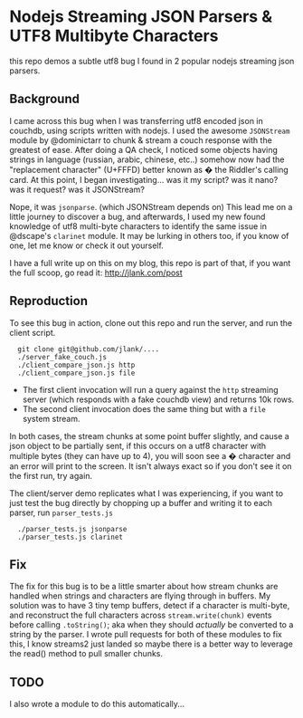 # Nodejs Streaming JSON Parsers & UTF8 Multibyte Characters

this repo demos a subtle utf8 bug I found in 2 popular nodejs streaming json parsers.

## Background

I came across this bug when I was transferring utf8 encoded json in couchdb, using
scripts written with nodejs.  I used the awesome `JSONStream` module by @dominictarr to
chunk & stream a couch response with the greatest of ease.  After doing a QA check,
I noticed some objects having strings in language (russian, arabic, chinese, etc..)
somehow now had the "replacement character" (U+FFFD) better known as � the Riddler's calling card.
At this point, I began investigating... was it my script? was it nano? was it request? was it JSONStream?

Nope, it was `jsonparse`. (which JSONStream depends on)  This lead me on a little journey
to discover a bug, and afterwards, I used my new found knowledge of utf8 multi-byte characters to
identify the same issue in @dscape's `clarinet` module.  It may be lurking in others too, if you
know of one, let me know or check it out yourself.

I have a full write up on this on my blog, this repo is part of that, if you want the full scoop,
go read it: http://jlank.com/post

## Reproduction

To see this bug in action, clone out this repo and run the server, and run the client script.

```
  git clone git@github.com/jlank/....
  ./server_fake_couch.js
  ./client_compare_json.js http
  ./client_compare_json.js file
```

* The first client invocation will run a query against the `http` streaming server (which responds with a fake couchdb view)
and returns 10k rows.
* The second client invocation does the same thing but with a `file` system stream.

In both cases, the stream chunks at some point buffer slightly, and cause a json object to be partially sent,
if this occurs on a utf8 character with multiple bytes (they can have up to 4), you will soon see a � character
and an error will print to the screen.  It isn't always exact so if you don't see it on the first run, try again.

The client/server demo replicates what I was experiencing, if you want to just test the bug directly
by chopping up a buffer and writing it to each parser, run `parser_tests.js`

```
  ./parser_tests.js jsonparse
  ./parser_tests.js clarinet
```

## Fix

The fix for this bug is to be a little smarter about how stream chunks are handled when strings
and characters are flying through in buffers. My solution was to have 3 tiny temp buffers, detect
if a character is multi-byte, and reconstruct the full characters across `stream.write(chunk)` events before
calling `.toString()`; aka when they should _actually_ be converted to a string by the parser.
I wrote pull requests for both of these modules to fix this, I know streams2 just landed so maybe
there is a better way to leverage the read() method to pull smaller chunks.

## TODO
I also wrote a module to do this automatically...